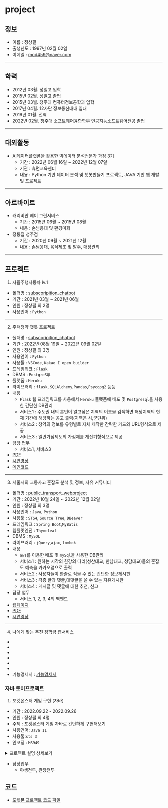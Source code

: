 # project
## 정보
- 이름 : 정상필
- 출생년도 : 1997년 02월 02일
- 이메일 : <mod459@naver.com>
- - -

## 학력
- 2012년 03월. 성일고 입학
- 2015년 02월. 성일고 졸업
- 2015년 03월. 청주대 컴퓨터정보공학과 입학
- 2017년 04월. 12사단 정보통신대대 입대
- 2019년 01월. 전역
- 2022년 02월. 청주대 소프트웨어융합학부 인공지능소프트웨어전공 졸업
- - -

## 대외활동
- AI데이터플랫폼을 활용한 빅데이터 분석전문가 과정 3기
    - 기간 : 2022년 06월 16일 ~ 2022년 12월 07일 
    - 기관 : 휴면교육센터
    - 내용 : Python 기반 데이터 분석 및 챗봇만들기 프로젝트, JAVA 기반 웹 개발 및 프로젝트
- - -

## 아르바이트
- 캐리비안 베이 그린서비스
    - 기간 : 2015년 06월 ~ 2015년 08월
    - 내용 : 손님응대 및 환경미화
- 정통집 청주점
    - 기간 : 2020년 09월 ~ 2021년 12월
    - 내용 : 손님응대, 음식제조 및 발주, 매장관리
- - -

 ## 프로젝트
1. 자율주행자동차 lv.1
- 폴더명 : [subscoripition_chatbot](https://github.com/JungBear/project/tree/main/subscoription_chatbot)
- 기간 : 2021년 03월 ~ 2021년 06월
- 인원 : 정상필 외 2명
- 사용언어 : ```Python```

- - -

2. 주택청약 챗봇 프로젝트
- 폴더명 : [subscoripition_chatbot](https://github.com/JungBear/project/tree/main/subscoription_chatbot)
- 기간 : 2022년 08월 19일 ~ 2022년 09월 02일
- 인원 : 정상필 외 3명
- 사용언어 : ```Python```
- 사용툴 : ```VSCode```, ```Kakao I open builder```
- 프레임워크 : ```Flask```
- DBMS : ```PostgreSQL```
- 플랫폼 : ```Heroku```
- 라이브러리 : ```flask```, ```SQLAlchemy```,```Pandas```,```Psycopg2``` 등등
- 내용 
    - ```Flask``` 웹 프레임워크를 사용해서 ```Heroku``` 플랫폼에 배포 및 ```Postgresql```을 사용한 간단한 DB관리
    - 서비스1 : 수도권 내의 본인이 알고싶은 지역의 이름을 검색하면 해당지역의 현재 기간에 해당하는 공고 출력(지역은 시,군단위)
    - 서비스2 : 청약의 정보를 유형별로 자체 제작한 간략한 카드와 URL형식으로 제공
    - 서비스3 : 일반가점제도의 가점제를 계산기형식으로 제공
- 담당 업무
  - 서비스1, 서비스3
- [PDF](https://github.com/JungBear/project/blob/main/subscoription_chatbot/%EC%B5%9C%EC%A2%85%EB%B0%9C%ED%91%9C_PPT.pdf)
- [시연영상](https://www.youtube.com/watch?v=b3-sZf48M7U)
- [메인코드](https://github.com/JungBear/project/blob/main/subscoription_chatbot/app/main.py)

- - -

3. 서울시의 교통사고 혼잡도 분석 및 정보, 자유 커뮤니티
- 폴더명 : [public_transport_webproject](https://github.com/JungBear/public_transport_webproject/tree/main)
- 기간 : 2022년 10월 24일 ~ 2022년 12월 02일
- 인원 : 정상필 외 3명
- 사용언어 : ```Java```, ```Python```
- 사용툴 : ```STS4```, ```Source Tree```, ```DBeaver```
- 프레임워크 : ```Spring Boot```,```MyBatis```
- 템플릿엔진 : ```Thymeleaf```
- DBMS : ```MySQL```
- 라이브러리 : ```jQuery```,```ajax```, ```lombok```
- 내용
  - ```aws```를 이용한 배포 및 ```mySql```을 사용한 DB관리
  - 서비스1 : 원하는 시각의 한강의 다리(성산대교, 한남대교, 청담대교)들의 혼잡도 예측을 카카오맵으로 출력
  - 서비스2 : 사용자들이 한줄로 적을 수 있는 간단한 정보게시판
  - 서비스3 : 각종 글과 댓글,대댓글을 쓸 수 있는 자유게시판
  - 서비스4 : 게시글 및 댓글에 대한 추천, 신고
- 담당 업무
  - 서비스 1, 2, 3, 4의 백엔드
- [웹페이지](http://54.180.149.57:8080/)
- [PDF]()
- [시연영상](https://www.youtube.com/watch?v=lVMru9opVo8)
---

4. 나에게 맞는 추천 장학금 웹서비스
- 
- 
- 
- 
- 
- 
- 기능명세서 : [기능명세서](https://docs.google.com/spreadsheets/d/1l38mxFCWHQZ4kRey9mxHVuxkd_HRt8uwi7zyjS6k-ew/edit#gid=901249014)

### 자바 토이프로젝트
1.  포켓몬스터 게임 구현 (자바)
- 기간 : 2022.09.22 - 2022.09.26
- 인원 : 정상필 외 4명
- 주제 : 포켓몬스터 게임 자바로 간단하게 구현해보기
- 사용언어: ```Java 11```
- 사용툴:```sts 3```
- 인코딩 : ```MS949```

<details>
<summary>프로젝트 설명 상세보기</summary>
    <div markdown="1">

  - 1.게임시작

  - 2.태초마을
    - 스타팅 포켓몬 선택
    - 게임 설명 (스킵 가능)

  - 3.모험시작
    - 풀마을 (야생전투)
    - 불마을 (야생전투)
    - 물마을 (야생전투)
    - 전기마을 (야생전투)
    - 흙마을 (야생전투)
    - 체육관 (관장전투)
---
  - *포켓몬스터 등록 : 
    - 기본 포켓몬
      - 총 5개 속성  
        풀 < 불 < 물 < 전기 < 땅 < 풀
      - 각 속성 별로 포켓몬 10마리
      - 총 50마리
    - 관장 포켓몬
      - 총 3셋트
      - 각 셋트 당 4마리
      - 총 12마리
      - 관장 포켓몬은 스킬이 없음. 초급자인 플레이어가 스킬까지 사용하는 관장의 포켓몬을 이길 수 없기 때문.
---
  - *포켓볼 :
    - 실제 포켓몬 게임 속의 포켓볼 포획률을 코드에 적용함.
    - 실제 포켓몬 게임 속의 흔들림 공식을 코드에 적용함.
---
  - *야생전투 (1대1): 
    - 인트로
      - "전투를 하시겠습니까?"  
        | 1-싸운다 | 2-도망간다 |  
      - "내고싶은 포켓몬을 선택해주세요!"  
        --------[나의 포켓몬리스트]--------
    - 대결
      - 플레이어 턴  
        | 1-기본 공격 | 2-스킬1 (마나 30 소모) | 스킬2 (마나 50 소모) | 포켓몬 볼 | 도망치기 |  
        플레이어가 선택한 행동 실시 
        마나가 부족한데 스킬을 사용하면 자동으로 기본공격이 들어감.  
      - 야생 포켓몬 턴  
        | 1-기본 공격 | 2-스킬1 (마나 30 소모) | 스킬2 (마나 50 소모) |  
        랜덤으로 공격  
        마나가 부족한데 스킬을 사용하면 자동으로 기본공격이 들어감.  
      - 결과
        - [결과1] 플레이어 포켓몬 hp 10 → 패배  
          hp 10가 된 포켓몬은 다음 전투에서 기존 hp로 자동 충전  
        - [결과2] 포켓몬 잡기(def 포켓몬볼 사용) → 잡힘
          - 포켓몬 추가  
            잡은 포켓몬의 이름을 [플레이어 현재 포켓몬 리스트]에 입력한다.  
            [플레이어의 현재 포켓몬 갯수]에 +1을 한다.  
          - 포켓몬 버리기  
            해당 버튼은 5번째 포켓몬을 잡았을 때에만 생성된다.  
            그 외에는 사용 불가  
            *코드*  
            사용자가 선택한 번호= a, a-1번째 인덱스  
            기존 배열 중 사용자가 버린 포켓몬과, 잡은 포켓몬 바꿔치기  
        - [결과3] 포켓몬 잡기(def 포켓몬볼 사용) → 놓침
        - [결과4] 야생 포켓몬 hp 10 → 도망, 수집 불가
      - 대결 종료
        전투에 참여한 모든 포켓몬의 hp, 마나, 방어력을 기존 게이지로 원상복구한다.  
---
  - *관장전투 (4대4):  
    - 인트로  
      플레이어가 보유한 포켓몬이 4마리 미만이면 체육관에 입장 불가  
    - 대결
      - 플레이어 턴  
        | 1-기본 공격 | 2-스킬1 (마나 30 소모) | 스킬2 (마나 50 소모) |  
        플레이어가 선택한 행동 실시  
        마나가 부족한데 스킬을 사용하면 자동으로 기본공격이 들어감.  
      - 관장 포켓몬 턴  
        | 1-기본 공격 |  
      - 결과  
        4:4에서 먼저 상대의 모든 포켓몬 hp를 10으로 만든 사람 승리
        - [결과1] 관장 승리
          - 재도전 1번 가능
          - | 1-야생 전투로 돌아가 포켓몬 재구성하기 | 2-바로 재도전 |
          - 재도전에서도 관장이 승리하면  
            플레이어 패배. 게임 종료.
        - [결과2] 플레이어 승리  
          플레이어 승리. 게임 종료.
      - 대결 종료  
        전투에 참여한 모든 포켓몬의 hp, 마나, 방어력을 기존 게이지로 원상복구한다.

    </div>
</details>

- 담당업무 
  - 야생전투, 관장전투


## 코드
- [포켓몬 프로젝트 코드 파일](https://github.com/JungBear/project/tree/main/Pokemon/src)